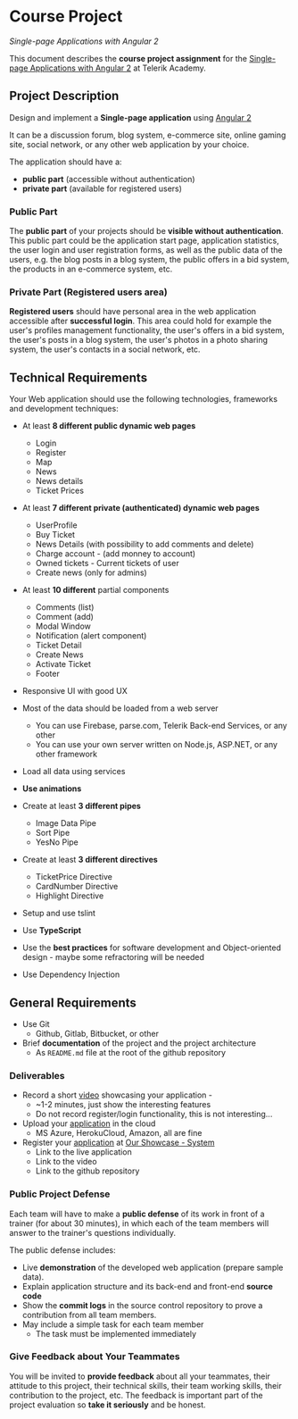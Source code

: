 # Course Project
_Single-page Applications with Angular 2_

This document describes the **course project assignment** for the [Single-page Applications with Angular 2](telerikacademy.com/courses/courses/Details/391) at Telerik Academy.

## Project Description

Design and implement a **Single-page application** using [Angular 2](https://angular.io/)

It can be a discussion forum, blog system, e-commerce site, online gaming site, social network, or any other web application by your choice.

The application should have a:

- **public part** (accessible without authentication)
- **private part** (available for registered users)

### Public Part

The **public part** of your projects should be **visible without authentication**.
This public part could be the application start page, application statistics, the user login and user registration forms, as well as the public data of the users, e.g. the blog posts in a blog system, the public offers in a bid system, the products in an e-commerce system, etc.

### Private Part (Registered users area)

**Registered users** should have personal area in the web application accessible after **successful login**.
This area could hold for example the user's profiles management functionality, the user's offers in a bid system, the user's posts in a blog system, the user's photos in a photo sharing system, the user's contacts in a social network, etc.

## Technical Requirements

Your Web application should use the following technologies, frameworks and development techniques:

- At least **8 different public dynamic web pages**
  - Login 
  - Register
  - Map
  - News
  - News details
  - Ticket Prices

- At least **7 different private (authenticated) dynamic web pages**
  - UserProfile
  - Buy Ticket
  - News Details (with possibility to add comments and delete)
  - Charge account - (add monney to account)
  - Owned tickets - Current tickets of user
  - Create news (only for admins)

- At least **10 different** partial components
  - Comments (list) 
  - Comment (add) 
  - Modal Window 
  - Notification (alert component) 
  - Ticket Detail
  - Create News
  - Activate Ticket 
  - Footer
- Responsive UI with good UX

- Most of the data should be loaded from a web server
  - You can use Firebase, parse.com, Telerik Back-end Services, or any other
  - You can use your own server written on Node.js, ASP.NET, or any other framework
- Load all data using services

- **Use animations** 

- Create at least **3 different pipes**
  - Image Data Pipe
  - Sort Pipe
  - YesNo Pipe
- Create at least **3 different directives**
  - TicketPrice Directive 
  - CardNumber Directive
  - Highlight Directive
  
- Setup and use tslint
- Use **TypeScript**

- Use the **best practices** for software development and Object-oriented design - maybe some refractoring will be needed

- Use Dependency Injection

##  General Requirements

- Use Git
  - Github, Gitlab, Bitbucket, or other
- Brief **documentation** of the project and the project architecture
  - As `README.md` file at the root of the github repository

### Deliverables

- Record a short [video](https://www.youtube.com/watch?v=jplqfLO8BBg&feature=youtu.be) showcasing your application -
  - ~1-2 minutes, just show the interesting features
  - Do not record register/login functionality, this is not interesting...
- Upload your [application](http://ticketing-system-ng2.herokuapp.com/) in the cloud
  - MS Azure, HerokuCloud, Amazon, all are fine
- Register your [application](http://best.telerikacademy.com) at [Our Showcase - System](http://best.telerikacademy.com)
  - Link to the live application
  - Link to the video
  - Link to the github repository

### Public Project Defense

Each team will have to make a **public defense** of its work in front of a trainer (for about 30 minutes), in which each of the team members will answer to the trainer's questions individually.

The public defense includes:

- Live **demonstration** of the developed web application (prepare sample data).
- Explain application structure and its back-end and front-end **source code**
- Show the **commit logs** in the source control repository to prove a contribution from all team members.
- May include a simple task for each team member
  - The task must be implemented immediately

### Give Feedback about Your Teammates

You will be invited to **provide feedback** about all your teammates, their attitude to this project, their technical skills, their team working skills, their contribution to the project, etc.
The feedback is important part of the project evaluation so **take it seriously** and be honest.

